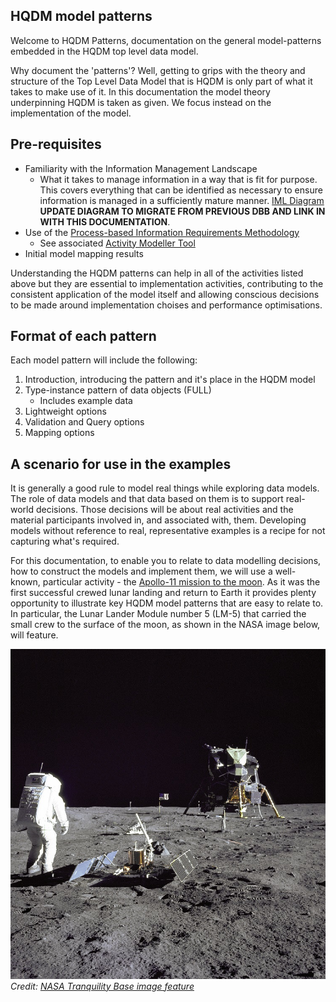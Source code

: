## HQDM model patterns

Welcome to HQDM Patterns, documentation on the general model-patterns embedded in the HQDM top level data model.

Why document the 'patterns'?  Well, getting to grips with the theory and structure of the Top Level Data Model that is HQDM is only part of what it takes to make use of it.  In this documentation the model theory underpinning HQDM is taken as given.  We focus instead on the implementation of the model.

## Pre-requisites

* Familiarity with the Information Management Landscape
    - What it takes to manage information in a way that is fit for purpose.  This covers everything that can be identified as necessary to ensure information is managed in a sufficiently mature manner. [IML Diagram](extras/IML-Roadmap-V0.5.html) **UPDATE DIAGRAM TO MIGRATE FROM PREVIOUS DBB AND LINK IN WITH THIS DOCUMENTATION**.
* Use of the [Process-based Information Requirements Methodology](https://github.com/Apollo-Protocol/information-requirement-methodology)
    - See associated [Activity Modeller Tool](https://apollo-protocol.github.io/4d-activity-editor/)
* Initial model mapping results

Understanding the HQDM patterns can help in all of the activities listed above but they are essential to implementation activities, contributing to the consistent application of the model itself and allowing conscious decisions to be made around implementation choises and performance optimisations.

## Format of each pattern

Each model pattern will include the following:

1. Introduction, introducing the pattern and it's place in the HQDM model
2. Type-instance pattern of data objects (FULL)
    - Includes example data
3. Lightweight options
4. Validation and Query options
5. Mapping options

## A scenario for use in the examples

It is generally a good rule to model real things while exploring data models.  The role of data models and that data based on them is to support real-world decisions.  Those decisions will be about real activities and the material participants involved in, and associated with, them.  Developing models without reference to real, representative examples is a recipe for not capturing what's required.

For this documentation, to enable you to relate to data modelling decisions, how to construct the models and implement them, we will use a well-known, particular activity - the [Apollo-11 mission to the moon](https://www.nasa.gov/mission_pages/apollo/missions/apollo11.html).  As it was the first successful crewed lunar landing and return to Earth it provides plenty opportunity to illustrate key HQDM model patterns that are easy to relate to. In particular, the Lunar Lander Module number 5 (LM-5) that carried the small crew to the surface of the moon, as shown in the NASA image below, will feature.

![Tranquility Base](extras/lunar_module_small.jpg)
_Credit: [NASA Tranquility Base image feature](https://www.nasa.gov/multimedia/imagegallery/image_feature_616.html)_
